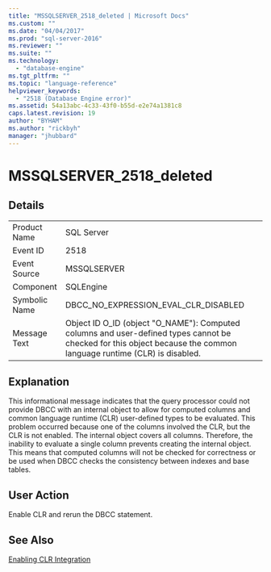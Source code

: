 ```yaml
---
title: "MSSQLSERVER_2518_deleted | Microsoft Docs"
ms.custom: ""
ms.date: "04/04/2017"
ms.prod: "sql-server-2016"
ms.reviewer: ""
ms.suite: ""
ms.technology: 
  - "database-engine"
ms.tgt_pltfrm: ""
ms.topic: "language-reference"
helpviewer_keywords: 
  - "2518 (Database Engine error)"
ms.assetid: 54a13abc-4c33-43f0-b55d-e2e74a1381c8
caps.latest.revision: 19
author: "BYHAM"
ms.author: "rickbyh"
manager: "jhubbard"
---
```

# MSSQLSERVER_2518_deleted
  
## Details  
  
|||  
|-|-|  
|Product Name|SQL Server|  
|Event ID|2518|  
|Event Source|MSSQLSERVER|  
|Component|SQLEngine|  
|Symbolic Name|DBCC_NO_EXPRESSION_EVAL_CLR_DISABLED|  
|Message Text|Object ID O_ID (object "O_NAME"): Computed columns and user-defined types cannot be checked for this object because the common language runtime (CLR) is disabled.|  
  
## Explanation  
This informational message indicates that the query processor could not provide DBCC with an internal object to allow for computed columns and common language runtime (CLR) user-defined types to be evaluated. This problem occurred because one of the columns involved the CLR, but the CLR is not enabled. The internal object covers all columns. Therefore, the inability to evaluate a single column prevents creating the internal object. This means that computed columns will not be checked for correctness or be used when DBCC checks the consistency between indexes and base tables.  
  
## User Action  
Enable CLR and rerun the DBCC statement.  
  
## See Also  
[Enabling CLR Integration](../Topic/Enabling%20CLR%20Integration.md)  
  
